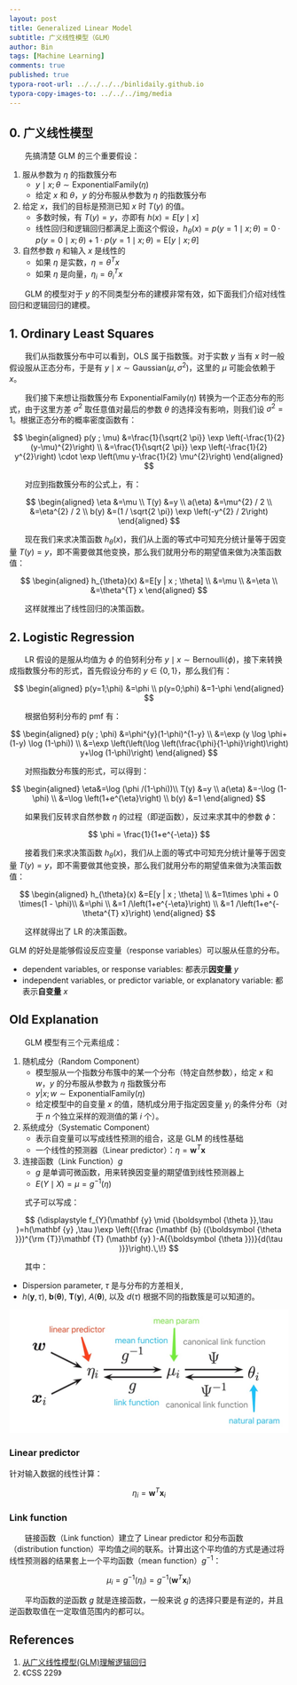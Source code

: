 ```yaml
---
layout: post
title: Generalized Linear Model
subtitle: 广义线性模型（GLM）
author: Bin
tags: [Machine Learning]
comments: true
published: true
typora-root-url: ../../../../binlidaily.github.io
typora-copy-images-to: ../../../img/media
---
```


## 0. 广义线性模型
　　先搞清楚 GLM 的三个重要假设：

1. 服从参数为 $\eta$ 的指数簇分布
    * $y\mid x; \theta\sim \text{ExponentialFamily}(\eta)$
    * 给定 $x$ 和 $\theta$，$y$ 的分布服从参数为 $\eta$ 的指数簇分布
2. 给定 $x$，我们的目标是预测已知 $x$ 时 $T(y)$ 的值。
    * 多数时候，有 $T(y) = y$，亦即有 $h(x)=E[y\mid x]$
    * 线性回归和逻辑回归都满足上面这个假设，$h_\theta(x)=p(y=1 \mid x ; \theta)=0 \cdot p(y=0 \mid x ; \theta)+1 \cdot p(y=1 \mid x ; \theta)=\mathrm{E}[y \mid x ; \theta]$
3. 自然参数 $\eta$ 和输入 $x$ 是线性的
    * 如果 $\eta$ 是实数，$\eta=\theta^{T} x$
    * 如果 $\eta$ 是向量，$\eta_{i}=\theta_{i}^{T} x$

　　GLM 的模型对于 $y$ 的不同类型分布的建模非常有效，如下面我们介绍对线性回归和逻辑回归的建模。

## 1. Ordinary Least Squares
　　我们从指数簇分布中可以看到，OLS 属于指数簇。对于实数 $y$ 当有 $x$ 时一般假设服从正态分布，于是有 $y \mid x \sim \text{Gaussian}(\mu,\sigma^2)$，这里的 $\mu$ 可能会依赖于 $x$。

　　我们接下来想让指数簇分布 $\text{ExponentialFamily}(\eta)$ 转换为一个正态分布的形式，由于这里方差 $\sigma^2$ 取任意值对最后的参数 $\theta$ 的选择没有影响，则我们设 $\sigma^2 = 1$。根据正态分布的概率密度函数有：

$$
\begin{aligned} p(y ; \mu) &=\frac{1}{\sqrt{2 \pi}} \exp \left(-\frac{1}{2}(y-\mu)^{2}\right) \\ &=\frac{1}{\sqrt{2 \pi}} \exp \left(-\frac{1}{2} y^{2}\right) \cdot \exp \left(\mu y-\frac{1}{2} \mu^{2}\right) \end{aligned}
$$

　　对应到指数簇分布的公式上，有：

$$
\begin{aligned} \eta &=\mu \\ T(y) &=y \\ a(\eta) &=\mu^{2} / 2 \\ &=\eta^{2} / 2 \\ b(y) &=(1 / \sqrt{2 \pi}) \exp \left(-y^{2} / 2\right) \end{aligned}
$$

　　现在我们来求决策函数 $h_{\theta}(x)$，我们从上面的等式中可知充分统计量等于因变量 $T(y) = y$，即不需要做其他变换，那么我们就用分布的期望值来做为决策函数值：

$$
\begin{aligned} h_{\theta}(x) &=E[y | x ; \theta] \\ &=\mu \\ &=\eta \\ &=\theta^{T} x \end{aligned}
$$

　　这样就推出了线性回归的决策函数。

## 2. Logistic Regression
 　　LR 假设的是服从均值为 $\phi$ 的伯努利分布 $y \mid x \sim \text{Bernoulli}(\phi)$，接下来转换成指数簇分布的形式，首先假设分布的 $y\in\{0, 1\}$，那么我们有：

$$
\begin{aligned} p(y=1;\phi) &=\phi \\ p(y=0;\phi) &=1-\phi \end{aligned}
$$

　　根据伯努利分布的 pmf 有：

$$
\begin{aligned} p(y ; \phi) &=\phi^{y}(1-\phi)^{1-y} \\ &=\exp (y \log \phi+(1-y) \log (1-\phi)) \\ &=\exp \left(\left(\log \left(\frac{\phi}{1-\phi}\right)\right) y+\log (1-\phi)\right) \end{aligned}
$$

　　对照指数分布簇的形式，可以得到：

$$
\begin{aligned} \eta&=\log (\phi /(1-\phi))\\ T(y) &=y \\ a(\eta) &=-\log (1-\phi) \\ &=\log \left(1+e^{\eta}\right) \\ b(y) &=1 \end{aligned}
$$

　　如果我们反转求自然参数 $\eta$ 的过程（即逆函数），反过来求其中的参数 $\phi$：

$$
\phi = \frac{1}{1+e^{-\eta}}
$$

　　接着我们来求决策函数 $h_{\theta}(x)$，我们从上面的等式中可知充分统计量等于因变量 $T(y) = y$，即不需要做其他变换，那么我们就用分布的期望值来做为决策函数值：

$$
\begin{aligned} h_{\theta}(x) &=E[y | x ; \theta] \\ &=1\times \phi + 0 \times(1 - \phi)\\ &=\phi \\ &=1 /\left(1+e^{-\eta}\right) \\ &=1 /\left(1+e^{-\theta^{T} x}\right) \end{aligned}
$$

　　这样就得出了 LR 的决策函数。

GLM 的好处是能够假设反应变量（response variables）可以服从任意的分布。

* dependent variables, or response variables: 都表示**因变量** $y$
* independent variables, or predictor variable, or explanatory variable: 都表示**自变量** $x$

## Old Explanation
　　GLM 模型有三个元素组成：
1. 随机成分（Random Component）
    * 模型服从一个指数分布簇中的某一个分布（特定自然参数），给定 $x$ 和 $w$，$y$ 的分布服从参数为 $\eta$ 指数簇分布
    * $y|x;w\sim \text{ExponentialFamily}(\eta)$
    * 给定模型中的自变量 $x$ 的值，随机成分用于指定因变量 $y_i$ 的条件分布（对于 $n$ 个独立采样的观测值的第 $i$ 个）。
2. 系统成分（Systematic Component）
    * 表示自变量可以写成线性预测的组合，这是 GLM 的线性基础
    * 一个线性的预测器（Linear predictor）：$\eta=\mathbf{w}^{T} \mathbf{x}$
3. 连接函数（Link Function）$g$
    * $g$ 是单调可微函数，用来转换因变量的期望值到线性预测器上
    * ${\displaystyle E(Y\mid X)=\mu =g^{-1}(\eta)}$


　　式子可以写成：

$$
{\displaystyle f_{Y}(\mathbf {y} \mid {\boldsymbol {\theta }},\tau )=h(\mathbf {y} ,\tau )\exp \left({\frac {\mathbf {b} ({\boldsymbol {\theta }})^{\rm {T}}\mathbf {T} (\mathbf {y} )-A({\boldsymbol {\theta }})}{d(\tau )}}\right).\,\!}
$$

　　其中：
* Dispersion parameter, ${\displaystyle \tau }$ 是与分布的方差相关,
* ${\displaystyle h(\mathbf {y} ,\tau )}$, ${\displaystyle \mathbf {b} ({\boldsymbol {\theta }})}$, ${\displaystyle \mathbf {T} (\mathbf {y} )}$, ${\displaystyle A({\boldsymbol {\theta }})}$, 以及 ${\displaystyle d(\tau )}$ 根据不同的指数簇是可以知道的。

![-w645](/img/media/15748503365970.jpg)


### Linear predictor
针对输入数据的线性计算：

$$
\eta_{i}=\mathbf{w}^{T} \mathbf{x}_{i}
$$

### Link function
　　链接函数（Link function）建立了 Linear predictor 和分布函数（distribution function）平均值之间的联系。计算出这个平均值的方式是通过将线性预测器的结果套上一个平均函数（mean function）$g^{-1}$：

$$
\mu_{i}=g^{-1}\left(\eta_{i}\right)=g^{-1}\left(\mathbf{w}^{T} \mathbf{x}_{i}\right)
$$

　　平均函数的逆函数 $g$ 就是连接函数，一般来说 $g$ 的选择只要是有逆的，并且逆函数取值在一定取值范围内的都可以。

## References
1. [从广义线性模型(GLM)理解逻辑回归](https://fighterhit.oschina.io/2017/12/24/machine_learning_notes/%E4%BB%8E%E5%B9%BF%E4%B9%89%E7%BA%BF%E6%80%A7%E6%A8%A1%E5%9E%8B%E7%90%86%E8%A7%A3%E9%80%BB%E8%BE%91%E5%9B%9E%E5%BD%92/)
2. 《CSS 229》